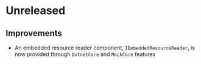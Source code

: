 # Unreleased

## Improvements

- An embedded resource reader component, `IEmbeddedResourceReader`, is now provided 
  through `DotnetCore` and `MockCore` features
